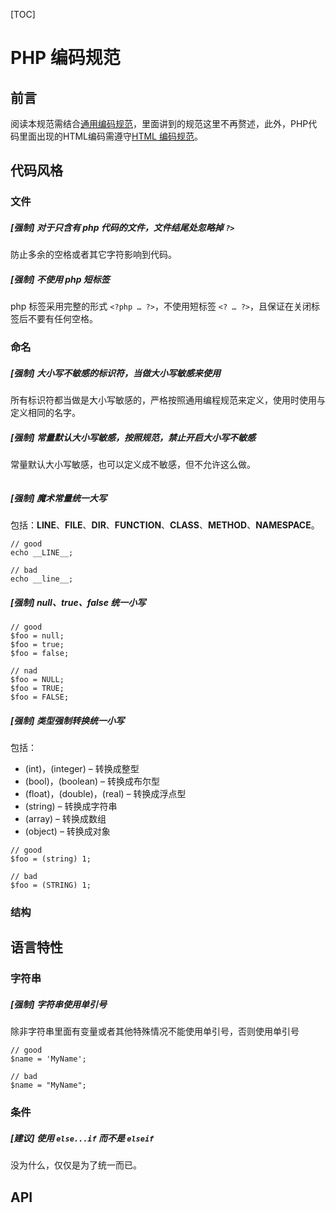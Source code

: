 [TOC]

# PHP 编码规范

## 前言

阅读本规范需结合[通用编码规范](common.md)，里面讲到的规范这里不再赘述，此外，PHP代码里面出现的HTML编码需遵守[HTML 编码规范](html.md)。

## 代码风格

### 文件

##### [强制] 对于只含有 php 代码的文件，文件结尾处忽略掉 `?>`

防止多余的空格或者其它字符影响到代码。

##### [强制] 不使用 php 短标签

php 标签采用完整的形式 `<?php … ?>`，不使用短标签 `<? … ?>`，且保证在关闭标签后不要有任何空格。

### 命名

##### [强制] 大小写不敏感的标识符，当做大小写敏感来使用

所有标识符都当做是大小写敏感的，严格按照通用编程规范来定义，使用时使用与定义相同的名字。

##### [强制] 常量默认大小写敏感，按照规范，禁止开启大小写不敏感

常量默认大小写敏感，也可以定义成不敏感，但不允许这么做。

```
```

##### [强制] 魔术常量统一大写

包括：__LINE__、__FILE__、__DIR__、__FUNCTION__、__CLASS__、__METHOD__、__NAMESPACE__。

```
// good
echo __LINE__;

// bad
echo __line__;
```

##### [强制] null、true、false 统一小写

```
// good
$foo = null;
$foo = true;
$foo = false;

// nad
$foo = NULL;
$foo = TRUE;
$foo = FALSE;
```

##### [强制] 类型强制转换统一小写

包括：

* (int)，(integer) – 转换成整型
* (bool)，(boolean) – 转换成布尔型
* (float)，(double)，(real) – 转换成浮点型
* (string) – 转换成字符串
* (array) – 转换成数组
* (object) – 转换成对象

```
// good
$foo = (string) 1;

// bad 
$foo = (STRING) 1;
```

### 结构

## 语言特性

### 字符串

##### [强制] 字符串使用单引号

除非字符串里面有变量或者其他特殊情况不能使用单引号，否则使用单引号

```
// good
$name = 'MyName';

// bad
$name = "MyName";
```

### 条件

##### [建议] 使用 `else...if` 而不是 `elseif`

没为什么，仅仅是为了统一而已。


## API


